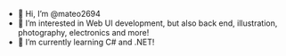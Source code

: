 - 👋 Hi, I’m @mateo2694
- 👀 I’m interested in Web UI development, but also back end, illustration, photography, electronics and more!
- 🌱 I’m currently learning C# and .NET!

<!---
mateo2694/mateo2694 is a ✨ special ✨ repository because its `README.md` (this file) appears on your GitHub profile.
You can click the Preview link to take a look at your changes.
--->
